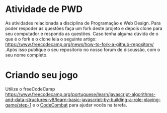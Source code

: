 # Atividade de PWD
As atividades relacionada a disciplina de Programação e Web Design. Para poder respoder as questões faça um fork deste projeto e depois clone para seu computador e responda as questões.
Caso tenha alguma dúvida de o que é o fork e o clone leia o seguinte artigo: https://www.freecodecamp.org/news/how-to-fork-a-github-repository/ .Após isso publique o seu repositorio no nosso forum de discussão, com o seu nome completo.
# Criando seu jogo
Utilize o freeCodeCamp https://www.freecodecamp.org/portuguese/learn/javascript-algorithms-and-data-structures-v8/learn-basic-javascript-by-building-a-role-playing-game/step-1 e o [CodeCombat](https://codecombat.com/) para ajudar vocês na tarefa.
